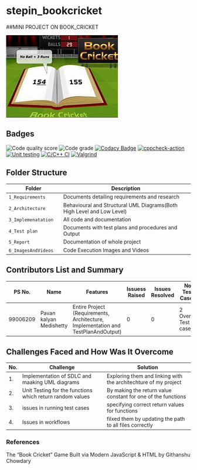 # stepin_bookcricket
##MINI PROJECT ON BOOK_CRICKET


![Capture](https://github.com/pavankalyanmedishetty/stepin_bookcricket/blob/37f8c6ce7ad83105ff7583f4f18c49c49d0820a7/6_ImagesAndVideos/bookcricket.jpg)

## Badges
![Code quality score](https://www.code-inspector.com/project/27544/score/svg)
![Code grade](https://www.code-inspector.com/project/27544/status/svg)
[![Codacy Badge](https://app.codacy.com/project/badge/Grade/52a6c05f6d1940c680671e6f02d9c6ee)](https://www.codacy.com/gh/pavankalyanmedishetty/stepin_bookcricket/dashboard?utm_source=github.com&amp;utm_medium=referral&amp;utm_content=pavankalyanmedishetty/stepin_bookcricket&amp;utm_campaign=Badge_Grade)
[![cppcheck-action](https://github.com/pavankalyanmedishetty/stepin_bookcricket/actions/workflows/cppcheck.yml/badge.svg)](https://github.com/pavankalyanmedishetty/stepin_bookcricket/actions/workflows/cppcheck.yml)
[![Unit testing](https://github.com/pavankalyanmedishetty/stepin_bookcricket/actions/workflows/unit-test.yml/badge.svg)](https://github.com/pavankalyanmedishetty/stepin_bookcricket/actions/workflows/unit-test.yml)
[![C/C++ CI](https://github.com/pavankalyanmedishetty/stepin_bookcricket/actions/workflows/c_build.yml/badge.svg)](https://github.com/pavankalyanmedishetty/stepin_bookcricket/actions/workflows/c_build.yml)
[![Valgrind](https://github.com/pavankalyanmedishetty/stepin_bookcricket/actions/workflows/Valgrind.yml/badge.svg)](https://github.com/pavankalyanmedishetty/stepin_bookcricket/actions/workflows/Valgrind.yml)
## Folder Structure
Folder                   | Description
-------------------------| -----------------------------------------
`1_Requirements`         | Documents detailing requirements and research
`2_Architecture      `         | Behavioural and Structural UML Diagrams(Both High Level and Low Level)
`3_Implemenatation `     | All code and documentation
`4_Test plan     `       | Documents with test plans and procedures and Output
`5_Report`               | Documentation of whole project
`6_ImagesAndVideos`      | Code Execution Images and Videos



## Contributors List and Summary

PS No. |  Name               |    Features    | Issuess Raised |Issues Resolved|No Test Cases|Test Case Pass
-------|---------------------|----------------|----------------|---------------|-------------|--------------
99006209 |Pavan kalyan Medishetty  | Entire Project (Requirements, Architecture, Implementation and TestPlanAndOutput)  | 0        |0  |2 Overall Test cases  | All Passed     
  

## Challenges Faced and How Was It Overcome
| No. | Challenge | Solution
|-----|-----------|--------
|1. | Implementation of SDLC and maaking UML diagrams | Exploring them and linking with the architechture of my project 
|2. | Unit Testing for the functions which return random values | By making the return value constant for one of the functions |
|3. | issues in running test cases | specifying correct return values for functions
|4. | Issues in workflows | filxed them by updating the path to all files correctly
### References
The “Book Cricket” Game Built via Modern JavaScript & HTML by Githanshu Chowdary

